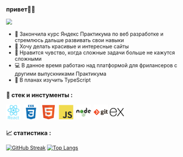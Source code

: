 ### привет✌🏻
<div id="header" align="left">
  <img src="https://media.giphy.com/media/6ib6KPmkeAjDTxMxij/giphy.gif" width="100"/>
</div>

- 📖 Закончила курс Яндекс Практикума по веб разработке и стремлюсь дальше развивать свои навыки
- 🎨 Хочу делать красивые и интересные сайты
- 💪 Нравится чувство, когда сложные задачи больше не кажутся сложными
- 💻 В данное время работаю над платформой для фрилансеров с другими выпускниками Практикума 
- 👀 В планах изучить TypeScript

### 🧰 стек и инстументы :
<div>
  <img src="https://github.com/devicons/devicon/blob/master/icons/react/react-original-wordmark.svg" title="React" alt="React" width="40" height="40"/>&nbsp;
  <img src="https://github.com/devicons/devicon/blob/master/icons/css3/css3-plain-wordmark.svg"  title="CSS3" alt="CSS" width="40" height="40"/>&nbsp;
  <img src="https://github.com/devicons/devicon/blob/master/icons/html5/html5-original.svg" title="HTML5" alt="HTML" width="40" height="40"/>&nbsp;
  <img src="https://github.com/devicons/devicon/blob/master/icons/javascript/javascript-original.svg" title="JavaScript" alt="JavaScript" width="40" height="40"/>&nbsp;
  <img src="https://github.com/devicons/devicon/blob/master/icons/nodejs/nodejs-original-wordmark.svg" title="NodeJS" alt="NodeJS" width="40" height="40"/>&nbsp;
  <img src="https://github.com/devicons/devicon/blob/master/icons/git/git-original-wordmark.svg" title="Git" **alt="Git" width="40" height="40"/>
  <img src="https://github.com/devicons/devicon/blob/master/icons/express/express-original.svg" title="Express" **alt="Express" width="40" height="40"/>
</div>

### 📈  cтатистика :
[![GitHub Streak](http://github-readme-streak-stats.herokuapp.com?user=alexandraspage&theme=transparent&hide_border=true&border_radius=2&locale=ru&date_format=M%20j%5B%2C%20Y%5D)](https://git.io/streak-stats)
[![Top Langs](https://github-readme-stats.vercel.app/api/top-langs/?username=alexandraspage)](https://github.com/anuraghazra/github-readme-stats)
